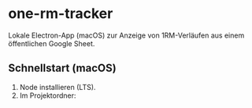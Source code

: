 # one-rm-tracker

Lokale Electron-App (macOS) zur Anzeige von 1RM-Verläufen aus einem öffentlichen Google Sheet.

## Schnellstart (macOS)

1. Node installieren (LTS).
2. Im Projektordner:
